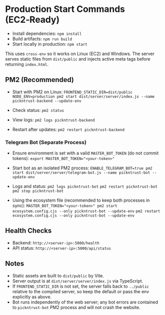 # Production Start Commands (EC2‑Ready)

- Install dependencies: `npm install`
- Build artifacts: `npm run build`
- Start locally in production: `npm start`

This uses `cross-env` so it works on Linux (EC2) and Windows. The server serves static files from `dist/public` and injects active meta tags before returning `index.html`.

## PM2 (Recommended)

- Start with PM2 on Linux:
`FRONTEND_STATIC_DIR=dist/public NODE_ENV=production pm2 start dist/server/server/index.js --name pickntrust-backend --update-env`

- Check status: `pm2 status`
- View logs: `pm2 logs pickntrust-backend`
- Restart after updates: `pm2 restart pickntrust-backend`

### Telegram Bot (Separate Process)

- Ensure environment is set with a valid `MASTER_BOT_TOKEN` (do not commit tokens):
`export MASTER_BOT_TOKEN="<your-token>"`

- Start bot as an isolated PM2 process:
`ENABLE_TELEGRAM_BOT=true pm2 start dist/server/server/telegram-bot.js --name pickntrust-bot --update-env`

- Logs and status:
`pm2 logs pickntrust-bot`
`pm2 restart pickntrust-bot`
`pm2 stop pickntrust-bot`

- Using the ecosystem file (recommended to keep both processes in sync):
`MASTER_BOT_TOKEN="<your-token>" pm2 start ecosystem.config.cjs --only pickntrust-bot --update-env`
`pm2 restart ecosystem.config.cjs --only pickntrust-bot --update-env`

## Health Checks

- Backend: `http://<server-ip>:5000/health`
- API status: `http://<server-ip>:5000/api/status`

## Notes

- Static assets are built to `dist/public` by Vite.
- Server output is at `dist/server/server/index.js` via TypeScript.
- If `FRONTEND_STATIC_DIR` is not set, the server falls back to `../public` relative to the compiled server, so keep the default or pass the env explicitly as above.
 - Bot runs independently of the web server; any bot errors are contained to `pickntrust-bot` PM2 process and will not crash the website.